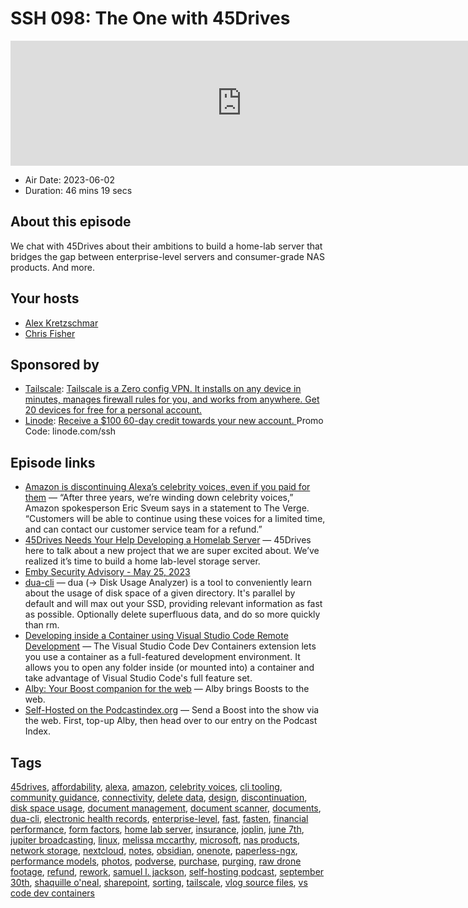 # SSH 098: The One with 45Drives

<iframe src="https://player.fireside.fm/v2/dUlrHQih+V1lGW6ge?theme=dark" width="740" height="200" frameborder="0" scrolling="no"></iframe>

* Air Date: 2023-06-02
* Duration: 46 mins 19 secs

## About this episode

We chat with 45Drives about their ambitions to build a home-lab server that bridges the gap between enterprise-level servers and consumer-grade NAS products. And more.

## Your hosts
* [Alex Kretzschmar](https://selfhosted.show/hosts/alexktz)
* [Chris Fisher](https://selfhosted.show/hosts/chrislas)

## Sponsored by

  * [Tailscale](http://tailscale.com/selfhosted): [Tailscale is a Zero config VPN. It installs on any device in minutes, manages firewall rules for you, and works from anywhere. Get 20 devices for free for a personal account. ](http://tailscale.com/selfhosted)
  * [Linode](https://linode.com/ssh): [Receive a $100 60-day credit towards your new account. ](https://linode.com/ssh) Promo Code: linode.com/ssh



## Episode links

  * [Amazon is discontinuing Alexa’s celebrity voices, even if you paid for them](https://www.theverge.com/2023/5/30/23742109/amazon-alexa-celebrity-voices-discontinued "Amazon is discontinuing Alexa’s celebrity voices, even if you paid for them") — “After three years, we’re winding down celebrity voices,” Amazon spokesperson Eric Sveum says in a statement to The Verge. “Customers will be able to continue using these voices for a limited time, and can contact our customer service team for a refund.”
  * [45Drives Needs Your Help Developing a Homelab Server](https://www.reddit.com/r/DataHoarder/comments/130m860/45drives_needs_your_help_developing_a_homelab/ "45Drives Needs Your Help Developing a Homelab Server") — 45Drives here to talk about a new project that we are super excited about. We’ve realized it’s time to build a home lab-level storage server.
  * [Emby Security Advisory - May 25, 2023 ](https://old.reddit.com/r/selfhosted/comments/13rsuu3/emby_security_advisory_may_25_2023/ "Emby Security Advisory - May 25, 2023 ")
  * [dua-cli](https://github.com/Byron/dua-cli "dua-cli") — dua (-> Disk Usage Analyzer) is a tool to conveniently learn about the usage of disk space of a given directory. It's parallel by default and will max out your SSD, providing relevant information as fast as possible. Optionally delete superfluous data, and do so more quickly than rm.
  * [Developing inside a Container using Visual Studio Code Remote Development](https://code.visualstudio.com/docs/devcontainers/containers "Developing inside a Container using Visual Studio Code Remote Development") — The Visual Studio Code Dev Containers extension lets you use a container as a full-featured development environment. It allows you to open any folder inside (or mounted into) a container and take advantage of Visual Studio Code's full feature set.
  * [Alby: Your Boost companion for the web](https://getalby.com/ "Alby: Your Boost companion for the web") — Alby brings Boosts to the web.
  * [Self-Hosted on the Podcastindex.org](https://podcastindex.org/podcast/830124 "Self-Hosted on the Podcastindex.org") — Send a Boost into the show via the web. First, top-up Alby, then head over to our entry on the Podcast Index.



## Tags

[45drives](https://selfhosted.show/tags/45drives), [affordability](https://selfhosted.show/tags/affordability), [alexa](https://selfhosted.show/tags/alexa), [amazon](https://selfhosted.show/tags/amazon), [celebrity voices](https://selfhosted.show/tags/celebrity%20voices), [cli tooling](https://selfhosted.show/tags/cli%20tooling), [community guidance](https://selfhosted.show/tags/community%20guidance), [connectivity](https://selfhosted.show/tags/connectivity), [delete data](https://selfhosted.show/tags/delete%20data), [design](https://selfhosted.show/tags/design), [discontinuation](https://selfhosted.show/tags/discontinuation), [disk space usage](https://selfhosted.show/tags/disk%20space%20usage), [document management](https://selfhosted.show/tags/document%20management), [document scanner](https://selfhosted.show/tags/document%20scanner), [documents](https://selfhosted.show/tags/documents), [dua-cli](https://selfhosted.show/tags/dua-cli), [electronic health records](https://selfhosted.show/tags/electronic%20health%20records), [enterprise-level](https://selfhosted.show/tags/enterprise-level), [fast](https://selfhosted.show/tags/fast), [fasten](https://selfhosted.show/tags/fasten), [financial performance](https://selfhosted.show/tags/financial%20performance), [form factors](https://selfhosted.show/tags/form%20factors), [home lab server](https://selfhosted.show/tags/home%20lab%20server), [insurance](https://selfhosted.show/tags/insurance), [joplin](https://selfhosted.show/tags/joplin), [june 7th](https://selfhosted.show/tags/june%207th), [jupiter broadcasting](https://selfhosted.show/tags/jupiter%20broadcasting), [linux](https://selfhosted.show/tags/linux), [melissa mccarthy](https://selfhosted.show/tags/melissa%20mccarthy), [microsoft](https://selfhosted.show/tags/microsoft), [nas products](https://selfhosted.show/tags/nas%20products), [network storage](https://selfhosted.show/tags/network%20storage), [nextcloud](https://selfhosted.show/tags/nextcloud), [notes](https://selfhosted.show/tags/notes), [obsidian](https://selfhosted.show/tags/obsidian), [onenote](https://selfhosted.show/tags/onenote), [paperless-ngx](https://selfhosted.show/tags/paperless-ngx), [performance models](https://selfhosted.show/tags/performance%20models), [photos](https://selfhosted.show/tags/photos), [podverse](https://selfhosted.show/tags/podverse), [purchase](https://selfhosted.show/tags/purchase), [purging](https://selfhosted.show/tags/purging), [raw drone footage](https://selfhosted.show/tags/raw%20drone%20footage), [refund](https://selfhosted.show/tags/refund), [rework](https://selfhosted.show/tags/rework), [samuel l. jackson](https://selfhosted.show/tags/samuel%20l.%20jackson), [self-hosting podcast](https://selfhosted.show/tags/self-hosting%20podcast), [september 30th](https://selfhosted.show/tags/september%2030th), [shaquille o'neal](https://selfhosted.show/tags/shaquille%20o'neal), [sharepoint](https://selfhosted.show/tags/sharepoint), [sorting](https://selfhosted.show/tags/sorting), [tailscale](https://selfhosted.show/tags/tailscale), [vlog source files](https://selfhosted.show/tags/vlog%20source%20files), [vs code dev containers](https://selfhosted.show/tags/vs%20code%20dev%20containers)